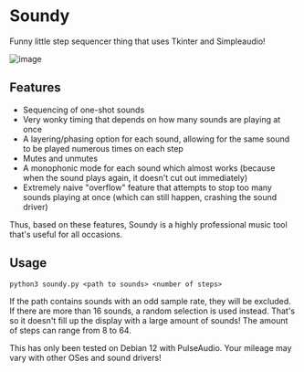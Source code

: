 # Soundy
Funny little step sequencer thing that uses Tkinter and Simpleaudio!

![image](https://github.com/Prezzodaman/soundy/assets/76560493/0d7dc571-fe90-4283-832e-a60dc26f7418)

## Features
* Sequencing of one-shot sounds
* Very wonky timing that depends on how many sounds are playing at once
* A layering/phasing option for each sound, allowing for the same sound to be played numerous times on each step
* Mutes and unmutes
* A monophonic mode for each sound which almost works (because when the sound plays again, it doesn't cut out immediately)
* Extremely naive "overflow" feature that attempts to stop too many sounds playing at once (which can still happen, crashing the sound driver)

Thus, based on these features, Soundy is a highly professional music tool that's useful for all occasions.

## Usage
`python3 soundy.py <path to sounds> <number of steps>`

If the path contains sounds with an odd sample rate, they will be excluded. If there are more than 16 sounds, a random selection is used instead. That's so it doesn't fill up the display with a large amount of sounds! The amount of steps can range from 8 to 64.

This has only been tested on Debian 12 with PulseAudio. Your mileage may vary with other OSes and sound drivers!
